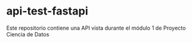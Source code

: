 # api-test-fastapi
Este repositorio contiene una API vista durante el módulo 1 de Proyecto Ciencia de Datos 
